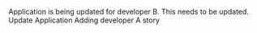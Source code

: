 Application is being updated for developer B. This needs to be updated.	
Update Application Adding developer A story
